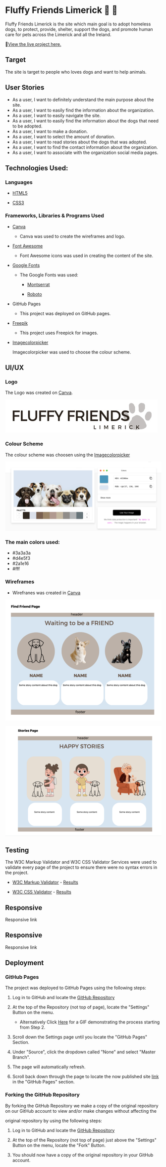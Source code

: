 
# Fluffy Friends Limerick 🐾 🐶

Fluffy Friends Limerick is the site which main goal is to adopt homeless dogs, to protect, provide, shelter, support the dogs, and promote human care for pets across the Limerick and all the Ireland.

🔗[View the live project here.](https://ksumm.github.io/fluffy-friends/index.html)



## Target

The site is target to people who loves dogs and want to help animals.


## User Stories

- As a user, I want to definitely understand the main purpose about the site.
- As a user, I want to easily find the information about the organization.
- As a user, I want to easily navigate the site.
- As a user, I want to easily find the information about the dogs that need to be adopted.
- As a user, I want to make a donation.
- As a user, I want to select the amount of donation.
- As a user, I want to read stories about the dogs that was adopted.
- As a user, I want to find the contact information about the organization.
- As a user, I want to associate with the organization social media pages.

## Technologies Used:

### Languages

-   [HTML5](https://en.wikipedia.org/wiki/HTML5)

-   [CSS3](https://en.wikipedia.org/wiki/Cascading_Style_Sheets)

### Frameworks, Libraries & Programs Used

-   [Canva](https://www.canva.com)
     
    - Canva was used to create the wireframes and logo.

-  [Font Awesome](https://fontawesome.com/icons) 

    - Font Awesome icons was used in creating the content of the site.

-   [Google Fonts](https://fonts.google.com/)    

    - The Google Fonts was used:

        - [Montserrat](https://fonts.google.com/specimen/Montserrat/)

        - [Roboto](https://fonts.google.com/specimen/Roboto)

- GitHub Pages

    - This project was deployed on GitHub pages.

- [Freepik](https://www.freepik.com/popular-photos)

    - This project uses Freepick for images.  
    
- [Imagecolorpicker](https://imagecolorpicker.com)  

   Imagecolorpicker was used to choose the colour scheme.   


## UI/UX

### Logo

The Logo was created on [Canva](https://www.canva.com/).

![Logo](docs/logo.jpg)

### Colour Scheme

The colour scheme was choosen using the [Imagecolorpicker](https://imagecolorpicker.com)  

![Color scheme](docs/colorscheme.png)

### The main colors used:

- #3a3a3a
- #d4e5f3
- #2a1e16
- #fff

### Wireframes

- Wirefranes was created in [Canva](https://www.canva.com)

![Findafriend](docs/findafriend.png)

![Stories](docs/stories.png)

## Testing

The W3C Markup Validator and W3C CSS Validator Services were used to validate every page of the project to ensure there were no syntax errors in the project.

-   [W3C Markup Validator](https://jigsaw.w3.org/css-validator/#validate_by_input) - [Results]()

-   [W3C CSS Validator](https://jigsaw.w3.org/css-validator/#validate_by_input) - [Results]()

## Responsive

Responsive link
## Responsive

Responsive link


## Deployment

### GitHub Pages

The project was deployed to GitHub Pages using the following steps:

1. Log in to GitHub and locate the [GitHub Repository](https://github.com/)

2. At the top of the Repository (not top of page), locate the "Settings" Button on the menu.

    - Alternatively Click [Here](https://raw.githubusercontent.com/) for a GIF demonstrating the process starting from Step 2.

3. Scroll down the Settings page until you locate the "GitHub Pages" Section.

4. Under "Source", click the dropdown called "None" and select "Master Branch".

5. The page will automatically refresh.

6. Scroll back down through the page to locate the now published site [link](https://github.com) in the "GitHub Pages" section.


### Forking the GitHub Repository

By forking the GitHub Repository we make a copy of the original repository on our GitHub account to view and/or make changes without affecting the 

original repository by using the following steps:

1. Log in to GitHub and locate the [GitHub Repository](https://github.com/)

2. At the top of the Repository (not top of page) just above the "Settings" Button on the menu, locate the "Fork" Button.

3. You should now have a copy of the original repository in your GitHub account.
 
